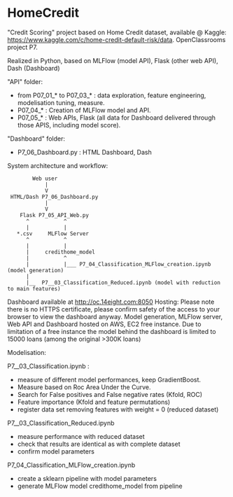 # HomeCredit

"Credit Scoring" project based on Home Credit dataset, available @ Kaggle: https://www.kaggle.com/c/home-credit-default-risk/data. OpenClassrooms project P7.

Realized in Python, based on MLFlow (model API), Flask (other web API), Dash (Dashboard)
 
"API" folder:
 - from P07_01_* to P07_03_* : data exploration, feature engineering, modelisation tuning, measure.
 - P07_04_* : Creation of MLFlow model and API.
 - P07_05_* : Web APIs, Flask (all data for Dashboard delivered through those APIS, including model score).

"Dashboard" folder:
 - P7_06_Dashboard.py : HTML Dashboard, Dash

System architecture and workflow:

            Web user
                |
                V
     HTML/Dash P7_06_Dashboard.py
                |
                V
        Flask P7_05_API_Web.py
          ^           ^
          |           |
       *.csv     MLFlow Server
          ^           ^
          |           |
          |     credithome_model
          |           ^
          |           |___ P7_04_Classification_MLFlow_creation.ipynb (model generation)
          |
          |__  P7__03_Classification_Reduced.ipynb (model with reduction to main features)
          
          
Dashboard available at http://oc.14eight.com:8050
Hosting:
Please note there is no HTTPS certificate, please confirm safety of the access to your browser to view the dashboard anyway.
Model generation, MLFlow server, Web API and Dashboard hosted on AWS, EC2 free instance.
Due to limitation of a free instance the model behind the dashboard is limited to 15000 loans (among the original >300K loans)

Modelisation:

P7__03_Classification.ipynb :
 - measure of different model performances, keep GradientBoost.
 - Measure based on Roc Area Under the Curve.
 - Search for False positives and False negative rates (Kfold, ROC)
 - Feature importance (Kfold and feature permutations)
 - register data set removing features with weight = 0 (reduced dataset)

P7__03_Classification_Reduced.ipynb
 - measure performance with reduced dataset
 - check that results are identical as with complete dataset
 - confirm model parameters

P7_04_Classification_MLFlow_creation.ipynb
 - create a sklearn pipeline with model parameters
 - generate MLFlow model credithome_model from pipeline
